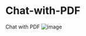 # Chat-with-PDF
Chat with PDF
![image](https://github.com/Abdul-Rehman-Astro/Chat-with-PDF/assets/94848336/d40be883-764e-4055-afb4-da71757927ce)

